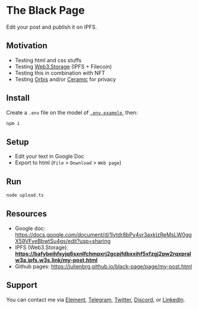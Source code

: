 # The Black Page

Edit your post and publish it on IPFS.

## Motivation

- Testing html and css stuffs
- Testing [Web3.Storage](https://web3.storage) (IPFS + Filecoin)
- Testing this in combination with NFT
- Testing [Orbis](https://orbis.club) and/or [Ceramic](https://ceramic.network) for privacy

## Install

Create a `.env` file on the model of [`.env.example`](https://github.com/julienbrg/black-page/blob/main/.env.example), then:

```bash
npm i
```

## Setup

- Edit your text in Google Doc
- Export to html (`File` > `Download` > `Web page`)

## Run

```bash
node upload.ts
```

## Resources

- Google doc: https://docs.google.com/document/d/1lytdr8bPy4yr3axkIzReMsLW0ggX59VFyeBbwtSu4gs/edit?usp=sharing
- IPFS (Web3.Storage): **https://bafybeihfsyjq6sxnlfchmpxrj2gcpjfdbxxihf5xfzgj2pw2rqxpralw3a.ipfs.w3s.link/my-post.html**
- Github pages: https://julienbrg.github.io/black-page/page/my-post.html

## Support

You can contact me via [Element](https://matrix.to/#/@julienbrg:matrix.org), [Telegram](https://t.me/julienbrg), [Twitter](https://twitter.com/julienbrg), [Discord](https://discord.gg/pfkJpEb4xn), or [LinkedIn](https://www.linkedin.com/in/julienberanger/).
